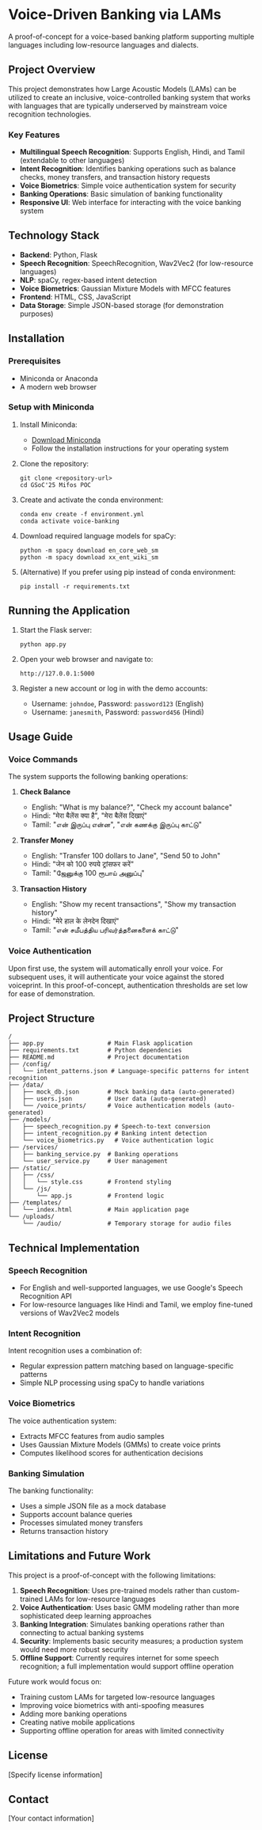 # Voice-Driven Banking via LAMs

A proof-of-concept for a voice-based banking platform supporting multiple languages including low-resource languages and dialects.

## Project Overview

This project demonstrates how Large Acoustic Models (LAMs) can be utilized to create an inclusive, voice-controlled banking system that works with languages that are typically underserved by mainstream voice recognition technologies.

### Key Features

- **Multilingual Speech Recognition**: Supports English, Hindi, and Tamil (extendable to other languages)
- **Intent Recognition**: Identifies banking operations such as balance checks, money transfers, and transaction history requests
- **Voice Biometrics**: Simple voice authentication system for security
- **Banking Operations**: Basic simulation of banking functionality
- **Responsive UI**: Web interface for interacting with the voice banking system

## Technology Stack

- **Backend**: Python, Flask
- **Speech Recognition**: SpeechRecognition, Wav2Vec2 (for low-resource languages)
- **NLP**: spaCy, regex-based intent detection
- **Voice Biometrics**: Gaussian Mixture Models with MFCC features
- **Frontend**: HTML, CSS, JavaScript
- **Data Storage**: Simple JSON-based storage (for demonstration purposes)

## Installation

### Prerequisites

- Miniconda or Anaconda
- A modern web browser

### Setup with Miniconda

1. Install Miniconda:
   - [Download Miniconda](https://docs.conda.io/en/latest/miniconda.html)
   - Follow the installation instructions for your operating system

2. Clone the repository:
   ```
   git clone <repository-url>
   cd GSoC'25 Mifos POC
   ```

3. Create and activate the conda environment:
   ```
   conda env create -f environment.yml
   conda activate voice-banking
   ```

4. Download required language models for spaCy:
   ```
   python -m spacy download en_core_web_sm
   python -m spacy download xx_ent_wiki_sm
   ```

5. (Alternative) If you prefer using pip instead of conda environment:
   ```
   pip install -r requirements.txt
   ```

## Running the Application

1. Start the Flask server:
   ```
   python app.py
   ```

2. Open your web browser and navigate to:
   ```
   http://127.0.0.1:5000
   ```

3. Register a new account or log in with the demo accounts:
   - Username: `johndoe`, Password: `password123` (English)
   - Username: `janesmith`, Password: `password456` (Hindi)

## Usage Guide

### Voice Commands

The system supports the following banking operations:

1. **Check Balance**
   - English: "What is my balance?", "Check my account balance"
   - Hindi: "मेरा बैलेंस क्या है", "मेरा बैलेंस दिखाएं"
   - Tamil: "என் இருப்பு என்ன", "என் கணக்கு இருப்பு காட்டு"

2. **Transfer Money**
   - English: "Transfer 100 dollars to Jane", "Send 50 to John"
   - Hindi: "जेन को 100 रुपये ट्रांसफर करें"
   - Tamil: "ஜேனுக்கு 100 ரூபாய் அனுப்பு"

3. **Transaction History**
   - English: "Show my recent transactions", "Show my transaction history"
   - Hindi: "मेरे हाल के लेनदेन दिखाएं"
   - Tamil: "என் சமீபத்திய பரிவர்த்தனைகளைக் காட்டு"

### Voice Authentication

Upon first use, the system will automatically enroll your voice. For subsequent uses, it will authenticate your voice against the stored voiceprint. In this proof-of-concept, authentication thresholds are set low for ease of demonstration.

## Project Structure

```
/
├── app.py                  # Main Flask application
├── requirements.txt        # Python dependencies
├── README.md               # Project documentation
├── /config/
│   └── intent_patterns.json # Language-specific patterns for intent recognition
├── /data/
│   ├── mock_db.json        # Mock banking data (auto-generated)
│   ├── users.json          # User data (auto-generated)
│   └── /voice_prints/      # Voice authentication models (auto-generated)
├── /models/
│   ├── speech_recognition.py # Speech-to-text conversion
│   ├── intent_recognition.py # Banking intent detection
│   └── voice_biometrics.py   # Voice authentication logic
├── /services/
│   ├── banking_service.py  # Banking operations
│   └── user_service.py     # User management
├── /static/
│   ├── /css/
│   │   └── style.css       # Frontend styling
│   └── /js/
│       └── app.js          # Frontend logic
├── /templates/
│   └── index.html          # Main application page
└── /uploads/
    └── /audio/             # Temporary storage for audio files
```

## Technical Implementation

### Speech Recognition

- For English and well-supported languages, we use Google's Speech Recognition API
- For low-resource languages like Hindi and Tamil, we employ fine-tuned versions of Wav2Vec2 models

### Intent Recognition

Intent recognition uses a combination of:
- Regular expression pattern matching based on language-specific patterns
- Simple NLP processing using spaCy to handle variations

### Voice Biometrics

The voice authentication system:
- Extracts MFCC features from audio samples
- Uses Gaussian Mixture Models (GMMs) to create voice prints
- Computes likelihood scores for authentication decisions

### Banking Simulation

The banking functionality:
- Uses a simple JSON file as a mock database
- Supports account balance queries
- Processes simulated money transfers
- Returns transaction history

## Limitations and Future Work

This project is a proof-of-concept with the following limitations:

1. **Speech Recognition**: Uses pre-trained models rather than custom-trained LAMs for low-resource languages
2. **Voice Authentication**: Uses basic GMM modeling rather than more sophisticated deep learning approaches
3. **Banking Integration**: Simulates banking operations rather than connecting to actual banking systems
4. **Security**: Implements basic security measures; a production system would need more robust security
5. **Offline Support**: Currently requires internet for some speech recognition; a full implementation would support offline operation

Future work would focus on:
- Training custom LAMs for targeted low-resource languages
- Improving voice biometrics with anti-spoofing measures
- Adding more banking operations
- Creating native mobile applications
- Supporting offline operation for areas with limited connectivity

## License

[Specify license information]

## Contact

[Your contact information]
